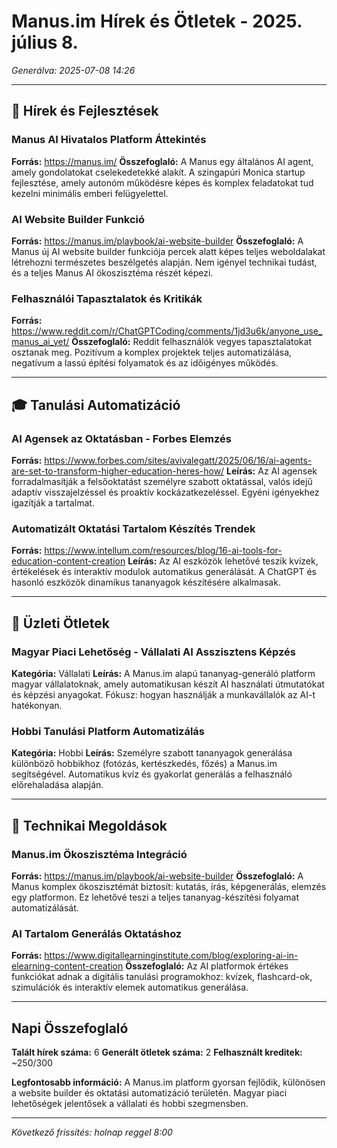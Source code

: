 # Manus.im Hírek és Ötletek - 2025. július 8.

*Generálva: 2025-07-08 14:26*

---

## 📰 Hírek és Fejlesztések

### Manus AI Hivatalos Platform Áttekintés
**Forrás:** https://manus.im/
**Összefoglaló:** A Manus egy általános AI agent, amely gondolatokat cselekedetekké alakít. A szingapúri Monica startup fejlesztése, amely autonóm működésre képes és komplex feladatokat tud kezelni minimális emberi felügyelettel.

### AI Website Builder Funkció
**Forrás:** https://manus.im/playbook/ai-website-builder
**Összefoglaló:** A Manus új AI website builder funkciója percek alatt képes teljes weboldalakat létrehozni természetes beszélgetés alapján. Nem igényel technikai tudást, és a teljes Manus AI ökoszisztéma részét képezi.

### Felhasználói Tapasztalatok és Kritikák
**Forrás:** https://www.reddit.com/r/ChatGPTCoding/comments/1jd3u6k/anyone_use_manus_ai_yet/
**Összefoglaló:** Reddit felhasználók vegyes tapasztalatokat osztanak meg. Pozitívum a komplex projektek teljes automatizálása, negatívum a lassú építési folyamatok és az időigényes működés.

---

## 🎓 Tanulási Automatizáció

### AI Agensek az Oktatásban - Forbes Elemzés
**Forrás:** https://www.forbes.com/sites/avivalegatt/2025/06/16/ai-agents-are-set-to-transform-higher-education-heres-how/
**Leírás:** Az AI agensek forradalmasítják a felsőoktatást személyre szabott oktatással, valós idejű adaptív visszajelzéssel és proaktív kockázatkezeléssel. Egyéni igényekhez igazítják a tartalmat.

### Automatizált Oktatási Tartalom Készítés Trendek
**Forrás:** https://www.intellum.com/resources/blog/16-ai-tools-for-education-content-creation
**Leírás:** Az AI eszközök lehetővé teszik kvízek, értékelések és interaktív modulok automatikus generálását. A ChatGPT és hasonló eszközök dinamikus tananyagok készítésére alkalmasak.

---

## 💼 Üzleti Ötletek

### Magyar Piaci Lehetőség - Vállalati AI Asszisztens Képzés
**Kategória:** Vállalati
**Leírás:** A Manus.im alapú tananyag-generáló platform magyar vállalatoknak, amely automatikusan készít AI használati útmutatókat és képzési anyagokat. Fókusz: hogyan használják a munkavállalók az AI-t hatékonyan.

### Hobbi Tanulási Platform Automatizálás
**Kategória:** Hobbi
**Leírás:** Személyre szabott tananyagok generálása különböző hobbikhoz (fotózás, kertészkedés, főzés) a Manus.im segítségével. Automatikus kvíz és gyakorlat generálás a felhasználó előrehaladása alapján.

---

## 🔧 Technikai Megoldások

### Manus.im Ökoszisztéma Integráció
**Forrás:** https://manus.im/playbook/ai-website-builder
**Összefoglaló:** A Manus komplex ökoszisztémát biztosít: kutatás, írás, képgenerálás, elemzés egy platformon. Ez lehetővé teszi a teljes tananyag-készítési folyamat automatizálását.

### AI Tartalom Generálás Oktatáshoz
**Forrás:** https://www.digitallearninginstitute.com/blog/exploring-ai-in-elearning-content-creation
**Összefoglaló:** Az AI platformok értékes funkciókat adnak a digitális tanulási programokhoz: kvízek, flashcard-ok, szimulációk és interaktív elemek automatikus generálása.

---

## Napi Összefoglaló

**Talált hírek száma:** 6
**Generált ötletek száma:** 2
**Felhasznált kreditek:** ~250/300

**Legfontosabb információ:** A Manus.im platform gyorsan fejlődik, különösen a website builder és oktatási automatizáció területén. Magyar piaci lehetőségek jelentősek a vállalati és hobbi szegmensben.

---

*Következő frissítés: holnap reggel 8:00*

